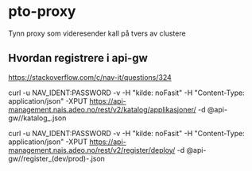 # pto-proxy
Tynn proxy som videresender kall på tvers av clustere


## Hvordan registrere i api-gw
https://stackoverflow.com/c/nav-it/questions/324

curl -u NAV_IDENT:PASSWORD -v -H "kilde: noFasit" -H "Content-Type: application/json" -XPUT https://api-management.nais.adeo.no/rest/v2/katalog/applikasjoner/<APP> -d @api-gw/<APP>/katalog_<APP>.json 

curl -u NAV_IDENT:PASSWORD -v -H "kilde: noFasit" -H "Content-Type: application/json" -XPUT https://api-management.nais.adeo.no/rest/v2/register/deploy/<APP> -d @api-gw/<APP>/register_(dev/prod)-<APP>.json 

